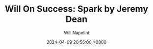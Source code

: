---
title: "Will On Success: Spark by Jeremy Dean"
author: Will Napolini
date: 2024-04-09 20:55:00 +0800
categories: [Mindset, Book-summaries]
tags:
  [
    spark,
    jeremy-dean,
    psychology,
    motivation,
    inspiration,
    self-help,
    personal-growth,
    mindset,
    creativity,
    productivity,
    positive-thinking,
    goal-setting,
    success,
    happiness,
    habit-formation,
    motivation-techniques,
    positive-psychology,
    mental-health,
    willpower,
    resilience,
    emotional-intelligence,
    motivation-speakers
  ]
image: https://pbs.twimg.com/media/GO16hZbWgAA26II?format=jpg&name=large
alt: "Will On Success: Spark by Jeremy Dean"
fallback:
  - 
  # Replace with the URL of your backup image
  -
  # Replace with the URL of your backup image
---